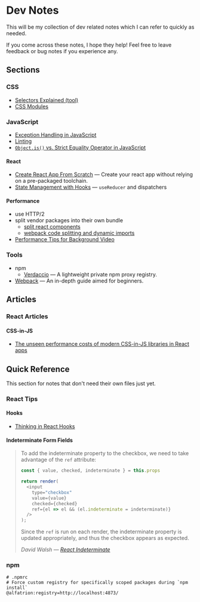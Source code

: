 # Dev Notes

This will be my collection of dev related notes which I can refer to quickly as needed.

If you come across these notes, I hope they help! Feel free to leave feedback or bug notes if you experience any.

## Sections

### CSS

- [Selectors Explained (tool)](https://hugogiraudel.github.io/selectors-explained/)
- [CSS Modules](https://glenmaddern.com/articles/css-modules)

### JavaScript

- [Exception Handling in JavaScript](https://github.com/farhanjiwani/dev-notes/blob/master/javascript/Exception_Handling.md)
- [Linting](https://github.com/farhanjiwani/dev-notes/blob/master/javascript/Linting.md)
- [`Object.is()` vs. Strict Equality Operator in JavaScript](https://github.com/farhanjiwani/dev-notes/blob/master/javascript/Object.is()_vs_Strict_Equality_Operator.md)

#### React

- [Create React App From Scratch](https://github.com/farhanjiwani/dev-notes/blob/master/react/React-From_Scratch.md) &mdash; Create your react app without relying on a pre-packaged toolchain.
- [State Management with Hooks](https://github.com/farhanjiwani/dev-notes/blob/master/react/React-State_Management_with_Hooks.md) &mdash; `useReducer` and dispatchers

#### Performance

- use HTTP/2
- split vendor packages into their own bundle
  - [split react components](https://reacttraining.com/react-router/web/guides/code-splitting)
  - [webpack code splitting and dynamic imports](https://webpack.js.org/guides/code-splitting/#prefetchingpreloading-modules)
- [Performance Tips for Background Video](https://github.com/farhanjiwani/dev-notes/blob/master/html/Performance_Tips_for_Background_Video.md)

### Tools

- npm
  - [Verdaccio](https://github.com/farhanjiwani/dev-notes/blob/master/tools/npm-Verdaccio.md) &mdash; A lightweight private npm proxy registry.
- [Webpack](https://github.com/farhanjiwani/dev-notes/blob/master/tools/Webpack.md) &mdash; An in-depth guide aimed for beginners.

## Articles

### React Articles

#### CSS-in-JS

- [The unseen performance costs of modern CSS-in-JS libraries in React apps](https://calendar.perfplanet.com/2019/the-unseen-performance-costs-of-css-in-js-in-react-apps/)

## Quick Reference

This section for notes that don't need their own files just yet.

### React Tips

#### Hooks

- [Thinking in React Hooks](https://wattenberger.com/blog/react-hooks)

#### Indeterminate Form Fields

> To add the indeterminate property to the checkbox, we need to take advantage of the `ref` attribute:
>
> ```javascript
> const { value, checked, indeterminate } = this.props
>
> return render(
>   <input
>     type="checkbox"
>     value={value}
>     checked={checked}
>     ref={el => el && (el.indeterminate = indeterminate)}
>   />
> );
> ```
>
> Since the `ref` is run on each render, the indeterminate property is updated appropriately, and thus the checkbox appears as expected.
>
> <cite>David Walsh &mdash; [React Indeterminate](https://davidwalsh.name/react-indeterminate)</cite>

### npm

```npmrc
# .npmrc
# Force custom registry for specifically scoped packages during `npm install`
@alfatrion:registry=http://localhost:4873/
```
